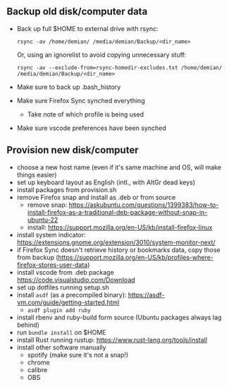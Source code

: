 ## Backup old disk/computer data

- Back up full $HOME to external drive with rsync:
    ```
    rsync -av /home/demian/ /media/demian/Backup/<dir_name>
    ```

    Or, using an ignorelist to avoid copying unnecessary stuff:

    ```
    rsync -av --exclude-from=rsync-homedir-excludes.txt /home/demian/ /media/demian/Backup/<dir_name>
    ```

- Make sure to back up .bash_history
- Make sure Firefox Sync synched everything
  - Take note of which profile is being used
- Make sure vscode preferences have been synched

## Provision new disk/computer

- choose a new host name (even if it's same machine and OS, will make things easier)
- set up keyboard layout as English (intl., with AltGr dead keys)
- install packages from provision.sh
- remove Firefox snap and install as .deb or from source
  - remove snap: https://askubuntu.com/questions/1399383/how-to-install-firefox-as-a-traditional-deb-package-without-snap-in-ubuntu-22
  - install: https://support.mozilla.org/en-US/kb/install-firefox-linux
- install system indicator: https://extensions.gnome.org/extension/3010/system-monitor-next/
- if Firefox Sync doesn't retrieve history or bookmarks data, copy those from backup (https://support.mozilla.org/en-US/kb/profiles-where-firefox-stores-user-data)
- install vscode from .deb package https://code.visualstudio.com/Download
- set up dotfiles running setup.sh
- install `asdf` (as a precompiled binary): https://asdf-vm.com/guide/getting-started.html
  - `asdf plugin add ruby`
- install rbenv and ruby-build form source (Ubuntu packages always lag behind)
- run `bundle install` on $HOME
- install Rust running rustup: https://www.rust-lang.org/tools/install
- install other software manually
  - spotify (make sure it's not a snap!)
  - chrome
  - calibre
  - OBS
